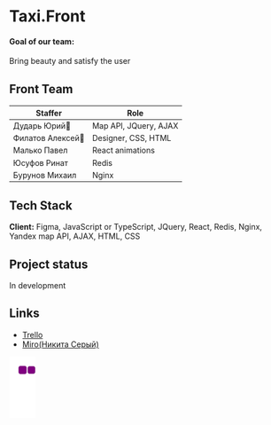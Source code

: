 # Taxi.Front

#### Goal of our team: 
Bring beauty and satisfy the user

## Front Team
| Staffer             | Role                                                                |
| ----------------- | ------------------------------------------------------------------ |
| Дударь Юрий👑 | Map API, JQuery, AJAX |
| Филатов Алексей👑 | Designer, CSS, HTML |
| Малько Павел | React animations |
| Юсуфов Ринат | Redis |
| Бурунов Михаил | Nginx |

## Tech Stack
**Client:** Figma, JavaScript or TypeScript, JQuery, React, Redis, Nginx, Yandex map API, AJAX, HTML, CSS

## Project status
In development

## Links
 - [Trello](https://trello.com/invite/b/AxHJmrc1/ATTId70cd8322ace35823d1ca02caed26b6b44B68F09/фронт)
 - [Miro(Никита Серый)](https://miro.com/app/board/uXjVMVRiCEI=/)

 ![Logo](https://raw.githubusercontent.com/mayankchaudhary26/mayankchaudhary26/output/github-contribution-grid-snake.gif)

